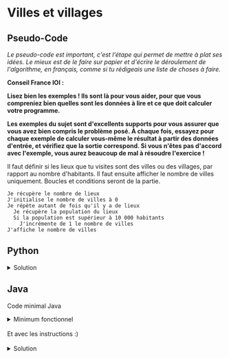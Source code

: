 # Villes et villages

## Pseudo-Code

_Le pseudo-code est important, c'est l'étape qui permet de mettre à plat ses idées. Le mieux est de le faire sur papier et d'écrire le déroulement de l'algorithme, en français, comme si tu rédigeais une liste de choses à faire._

**Conseil France IOI :**

**Lisez bien les exemples ! Ils sont là pour vous aider, pour que vous compreniez bien quelles sont les données à lire et ce que doit calculer votre programme.**

**Les exemples du sujet sont d'excellents supports pour vous assurer que vous avez bien compris le problème posé. À chaque fois, essayez pour chaque exemple de calculer vous-même le résultat à partir des données d'entrée, et vérifiez que la sortie correspond. Si vous n'êtes pas d'accord avec l'exemple, vous aurez beaucoup de mal à résoudre l'exercice !**

Il faut définir si les lieux que tu visites sont des villes ou des villages, par rapport au nombre d'habitants. Il faut ensuite afficher le nombre de villes uniquement. Boucles et conditions seront de la partie.

```
Je récupère le nombre de lieux
J'initialise le nombre de villes à 0
Je répète autant de fois qu'il y a de lieux
  Je récupère la population du lieux
  Si la population est supérieur à 10 000 habitants
    J'incrémente de 1 le nombre de villes
J'affiche le nombre de villes
```

## Python

<details>
  <summary>Solution</summary>

```Python
nbLieux = int(input())
nbVilles = 0
for loop in range(nbLieux):
   population = int(input())
   if population > 10 * 1000:
      nbVilles = nbVilles + 1
print(nbVilles)
```

</details>

## Java

Code minimal Java

<details>
  <summary>Minimum fonctionnel</summary>

```Java
  class Main {
    public static void main(String[] args) {
      // ton code ici
    }
  }
```

</details>

</br>
Et avec les instructions :)
</br>
</br>

<details>
  <summary>Solution</summary>


```Java
import algorea.Scanner;
class Main
{
   public static void main(String[] args)
   {
      Scanner entrée = new Scanner(System.in);
      int nbLieux = entrée.nextInt();
      int nbVilles = 0;
      for (int loop = 1; loop <= nbLieux; loop = loop + 1)
      {
         int population = entrée.nextInt();
         if (population > 10 * 1000)
         {
            nbVilles = nbVilles + 1;
         }
      }
      System.out.println(nbVilles);
   }
}
```

</details>
